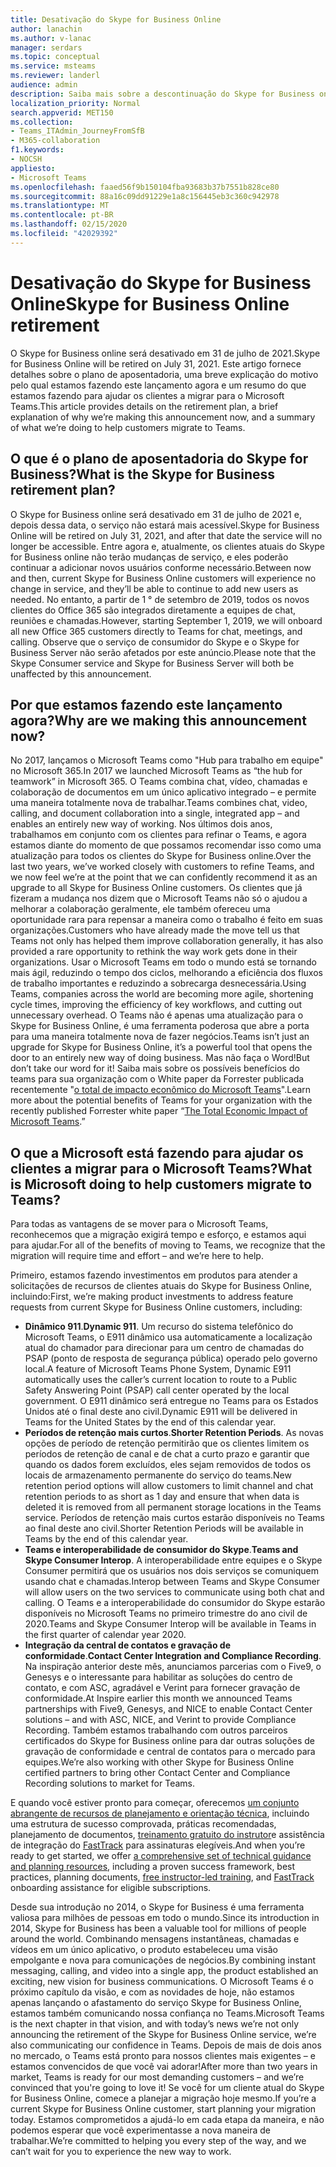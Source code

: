```yaml
---
title: Desativação do Skype for Business Online
author: lanachin
ms.author: v-lanac
manager: serdars
ms.topic: conceptual
ms.service: msteams
ms.reviewer: landerl
audience: admin
description: Saiba mais sobre a descontinuação do Skype for Business online.
localization_priority: Normal
search.appverid: MET150
ms.collection:
- Teams_ITAdmin_JourneyFromSfB
- M365-collaboration
f1.keywords:
- NOCSH
appliesto:
- Microsoft Teams
ms.openlocfilehash: faaed56f9b150104fba93683b37b7551b828ce80
ms.sourcegitcommit: 88a16c09dd91229e1a8c156445eb3c360c942978
ms.translationtype: MT
ms.contentlocale: pt-BR
ms.lasthandoff: 02/15/2020
ms.locfileid: "42029392"
---
```

# <a name="skype-for-business-online-retirement"></a><span data-ttu-id="e07e2-103">Desativação do Skype for Business Online</span><span class="sxs-lookup"><span data-stu-id="e07e2-103">Skype for Business Online retirement</span></span>

<span data-ttu-id="e07e2-104">O Skype for Business online será desativado em 31 de julho de 2021.</span><span class="sxs-lookup"><span data-stu-id="e07e2-104">Skype for Business Online will be retired on July 31, 2021.</span></span> <span data-ttu-id="e07e2-105">Este artigo fornece detalhes sobre o plano de aposentadoria, uma breve explicação do motivo pelo qual estamos fazendo este lançamento agora e um resumo do que estamos fazendo para ajudar os clientes a migrar para o Microsoft Teams.</span><span class="sxs-lookup"><span data-stu-id="e07e2-105">This article provides details on the retirement plan, a brief explanation of why we’re making this announcement now, and a summary of what we’re doing to help customers migrate to Teams.</span></span>
 
## <a name="what-is-the-skype-for-business-retirement-plan"></a><span data-ttu-id="e07e2-106">O que é o plano de aposentadoria do Skype for Business?</span><span class="sxs-lookup"><span data-stu-id="e07e2-106">What is the Skype for Business retirement plan?</span></span>

<span data-ttu-id="e07e2-107">O Skype for Business online será desativado em 31 de julho de 2021 e, depois dessa data, o serviço não estará mais acessível.</span><span class="sxs-lookup"><span data-stu-id="e07e2-107">Skype for Business Online will be retired on July 31, 2021, and after that date the service will no longer be accessible.</span></span> <span data-ttu-id="e07e2-108">Entre agora e, atualmente, os clientes atuais do Skype for Business online não terão mudanças de serviço, e eles poderão continuar a adicionar novos usuários conforme necessário.</span><span class="sxs-lookup"><span data-stu-id="e07e2-108">Between now and then, current Skype for Business Online customers will experience no change in service, and they’ll be able to continue to add new users as needed.</span></span> <span data-ttu-id="e07e2-109">No entanto, a partir de 1 ° de setembro de 2019, todos os novos clientes do Office 365 são integrados diretamente a equipes de chat, reuniões e chamadas.</span><span class="sxs-lookup"><span data-stu-id="e07e2-109">However, starting September 1, 2019, we will onboard all new Office 365 customers directly to Teams for chat, meetings, and calling.</span></span> <span data-ttu-id="e07e2-110">Observe que o serviço de consumidor do Skype e o Skype for Business Server não serão afetados por este anúncio.</span><span class="sxs-lookup"><span data-stu-id="e07e2-110">Please note that the Skype Consumer service and Skype for Business Server will both be unaffected by this announcement.</span></span>  

## <a name="why-are-we-making-this-announcement-now"></a><span data-ttu-id="e07e2-111">Por que estamos fazendo este lançamento agora?</span><span class="sxs-lookup"><span data-stu-id="e07e2-111">Why are we making this announcement now?</span></span>

<span data-ttu-id="e07e2-112">No 2017, lançamos o Microsoft Teams como "Hub para trabalho em equipe" no Microsoft 365.</span><span class="sxs-lookup"><span data-stu-id="e07e2-112">In 2017 we launched Microsoft Teams as “the hub for teamwork” in Microsoft 365.</span></span> <span data-ttu-id="e07e2-113">O Teams combina chat, vídeo, chamadas e colaboração de documentos em um único aplicativo integrado – e permite uma maneira totalmente nova de trabalhar.</span><span class="sxs-lookup"><span data-stu-id="e07e2-113">Teams combines chat, video, calling, and document collaboration into a single, integrated app – and enables an entirely new way of working.</span></span> <span data-ttu-id="e07e2-114">Nos últimos dois anos, trabalhamos em conjunto com os clientes para refinar o Teams, e agora estamos diante do momento de que possamos recomendar isso como uma atualização para todos os clientes do Skype for Business online.</span><span class="sxs-lookup"><span data-stu-id="e07e2-114">Over the last two years, we’ve worked closely with customers to refine Teams, and we now feel we’re at the point that we can confidently recommend it as an upgrade to all Skype for Business Online customers.</span></span> <span data-ttu-id="e07e2-115">Os clientes que já fizeram a mudança nos dizem que o Microsoft Teams não só o ajudou a melhorar a colaboração geralmente, ele também ofereceu uma oportunidade rara para repensar a maneira como o trabalho é feito em suas organizações.</span><span class="sxs-lookup"><span data-stu-id="e07e2-115">Customers who have already made the move tell us that Teams not only has helped them improve collaboration generally, it has also provided a rare opportunity to rethink the way work gets done in their organizations.</span></span> <span data-ttu-id="e07e2-116">Usar o Microsoft Teams em todo o mundo está se tornando mais ágil, reduzindo o tempo dos ciclos, melhorando a eficiência dos fluxos de trabalho importantes e reduzindo a sobrecarga desnecessária.</span><span class="sxs-lookup"><span data-stu-id="e07e2-116">Using Teams, companies across the world are becoming more agile, shortening cycle times, improving the efficiency of key workflows, and cutting out unnecessary overhead.</span></span> <span data-ttu-id="e07e2-117">O Teams não é apenas uma atualização para o Skype for Business Online, é uma ferramenta poderosa que abre a porta para uma maneira totalmente nova de fazer negócios.</span><span class="sxs-lookup"><span data-stu-id="e07e2-117">Teams isn’t just an upgrade for Skype for Business Online, it’s a powerful tool that opens the door to an entirely new way of doing business.</span></span> <span data-ttu-id="e07e2-118">Mas não faça o Word!</span><span class="sxs-lookup"><span data-stu-id="e07e2-118">But don’t take our word for it!</span></span> <span data-ttu-id="e07e2-119">Saiba mais sobre os possíveis benefícios do teams para sua organização com o White paper da Forrester publicada recentemente "[o total de impacto econômico do Microsoft Teams](https://www.microsoft.com/microsoft-365/blog/wp-content/uploads/sites/2/2019/04/Total-Economic-Impact-Microsoft-Teams.pdf)".</span><span class="sxs-lookup"><span data-stu-id="e07e2-119">Learn more about the potential benefits of Teams for your organization with the recently published Forrester white paper “[The Total Economic Impact of Microsoft Teams](https://www.microsoft.com/microsoft-365/blog/wp-content/uploads/sites/2/2019/04/Total-Economic-Impact-Microsoft-Teams.pdf).”</span></span>

## <a name="what-is-microsoft-doing-to-help-customers-migrate-to-teams"></a><span data-ttu-id="e07e2-120">O que a Microsoft está fazendo para ajudar os clientes a migrar para o Microsoft Teams?</span><span class="sxs-lookup"><span data-stu-id="e07e2-120">What is Microsoft doing to help customers migrate to Teams?</span></span>

<span data-ttu-id="e07e2-121">Para todas as vantagens de se mover para o Microsoft Teams, reconhecemos que a migração exigirá tempo e esforço, e estamos aqui para ajudar.</span><span class="sxs-lookup"><span data-stu-id="e07e2-121">For all of the benefits of moving to Teams, we recognize that the migration will require time and effort – and we’re here to help.</span></span>
 
<span data-ttu-id="e07e2-122">Primeiro, estamos fazendo investimentos em produtos para atender a solicitações de recursos de clientes atuais do Skype for Business Online, incluindo:</span><span class="sxs-lookup"><span data-stu-id="e07e2-122">First, we’re making product investments to address feature requests from current Skype for Business Online customers, including:</span></span>

- <span data-ttu-id="e07e2-123">**Dinâmico 911**.</span><span class="sxs-lookup"><span data-stu-id="e07e2-123">**Dynamic 911**.</span></span> <span data-ttu-id="e07e2-124">Um recurso do sistema telefônico do Microsoft Teams, o E911 dinâmico usa automaticamente a localização atual do chamador para direcionar para um centro de chamadas do PSAP (ponto de resposta de segurança pública) operado pelo governo local.</span><span class="sxs-lookup"><span data-stu-id="e07e2-124">A feature of Microsoft Teams Phone System, Dynamic E911 automatically uses the caller’s current location to route to a Public Safety Answering Point (PSAP) call center operated by the local government.</span></span>  <span data-ttu-id="e07e2-125">O E911 dinâmico será entregue no Teams para os Estados Unidos até o final deste ano civil.</span><span class="sxs-lookup"><span data-stu-id="e07e2-125">Dynamic E911 will be delivered in Teams for the United States by the end of this calendar year.</span></span>
- <span data-ttu-id="e07e2-126">**Períodos de retenção mais curtos**.</span><span class="sxs-lookup"><span data-stu-id="e07e2-126">**Shorter Retention Periods**.</span></span> <span data-ttu-id="e07e2-127">As novas opções de período de retenção permitirão que os clientes limitem os períodos de retenção de canal e de chat a curto prazo e garantir que quando os dados forem excluídos, eles sejam removidos de todos os locais de armazenamento permanente do serviço do teams.</span><span class="sxs-lookup"><span data-stu-id="e07e2-127">New retention period options will allow customers to limit channel and chat retention periods to as short as 1 day and ensure that when data is deleted it is removed from all permanent storage locations in the Teams service.</span></span>  <span data-ttu-id="e07e2-128">Períodos de retenção mais curtos estarão disponíveis no Teams ao final deste ano civil.</span><span class="sxs-lookup"><span data-stu-id="e07e2-128">Shorter Retention Periods will be available in Teams by the end of this calendar year.</span></span>
- <span data-ttu-id="e07e2-129">**Teams e interoperabilidade de consumidor do Skype**.</span><span class="sxs-lookup"><span data-stu-id="e07e2-129">**Teams and Skype Consumer Interop**.</span></span> <span data-ttu-id="e07e2-130">A interoperabilidade entre equipes e o Skype Consumer permitirá que os usuários nos dois serviços se comuniquem usando chat e chamadas.</span><span class="sxs-lookup"><span data-stu-id="e07e2-130">Interop between Teams and Skype Consumer will allow users on the two services to communicate using both chat and calling.</span></span>  <span data-ttu-id="e07e2-131">O Teams e a interoperabilidade do consumidor do Skype estarão disponíveis no Microsoft Teams no primeiro trimestre do ano civil de 2020.</span><span class="sxs-lookup"><span data-stu-id="e07e2-131">Teams and Skype Consumer Interop will be available in Teams in the first quarter of calendar year 2020.</span></span>
- <span data-ttu-id="e07e2-132">**Integração da central de contatos e gravação de conformidade**.</span><span class="sxs-lookup"><span data-stu-id="e07e2-132">**Contact Center Integration and Compliance Recording**.</span></span> <span data-ttu-id="e07e2-133">Na inspiração anterior deste mês, anunciamos parcerias com o Five9, o Genesys e o interessante para habilitar as soluções do centro de contato, e com ASC, agradável e Verint para fornecer gravação de conformidade.</span><span class="sxs-lookup"><span data-stu-id="e07e2-133">At Inspire earlier this month we announced Teams partnerships with Five9, Genesys, and NICE to enable Contact Center solutions – and with ASC, NICE, and Verint to provide Compliance Recording.</span></span>   <span data-ttu-id="e07e2-134">Também estamos trabalhando com outros parceiros certificados do Skype for Business online para dar outras soluções de gravação de conformidade e central de contatos para o mercado para equipes.</span><span class="sxs-lookup"><span data-stu-id="e07e2-134">We’re also working with other Skype for Business Online certified partners to bring other Contact Center and Compliance Recording solutions to market for Teams.</span></span>
 
<span data-ttu-id="e07e2-135">E quando você estiver pronto para começar, oferecemos [um conjunto abrangente de recursos de planejamento e orientação técnica](https://aka.ms/SkypeToTeams), incluindo uma estrutura de sucesso comprovada, práticas recomendadas, planejamento de documentos, [treinamento gratuito do instrutor](instructor-led-training-teams-landing-page.md)e assistência de integração do [FastTrack](https://www.microsoft.com/FastTrack) para assinaturas elegíveis.</span><span class="sxs-lookup"><span data-stu-id="e07e2-135">And when you’re ready to get started, we offer [a comprehensive set of technical guidance and planning resources](https://aka.ms/SkypeToTeams), including a proven success framework, best practices, planning documents, [free instructor-led training](instructor-led-training-teams-landing-page.md), and [FastTrack](https://www.microsoft.com/FastTrack) onboarding assistance for eligible subscriptions.</span></span>
 
<span data-ttu-id="e07e2-136">Desde sua introdução no 2014, o Skype for Business é uma ferramenta valiosa para milhões de pessoas em todo o mundo.</span><span class="sxs-lookup"><span data-stu-id="e07e2-136">Since its introduction in 2014, Skype for Business has been a valuable tool for millions of people around the world.</span></span>  <span data-ttu-id="e07e2-137">Combinando mensagens instantâneas, chamadas e vídeos em um único aplicativo, o produto estabeleceu uma visão empolgante e nova para comunicações de negócios.</span><span class="sxs-lookup"><span data-stu-id="e07e2-137">By combining instant messaging, calling, and video into a single app, the product established an exciting, new vision for business communications.</span></span> <span data-ttu-id="e07e2-138">O Microsoft Teams é o próximo capítulo da visão, e com as novidades de hoje, não estamos apenas lançando o afastamento do serviço Skype for Business Online, estamos também comunicando nossa confiança no Teams.</span><span class="sxs-lookup"><span data-stu-id="e07e2-138">Microsoft Teams is the next chapter in that vision, and with today’s news we’re not only announcing the retirement of the Skype for Business Online service, we’re also communicating our confidence in Teams.</span></span>  <span data-ttu-id="e07e2-139">Depois de mais de dois anos no mercado, o Teams está pronto para nossos clientes mais exigentes – e estamos convencidos de que você vai adorar!</span><span class="sxs-lookup"><span data-stu-id="e07e2-139">After more than two years in market, Teams is ready for our most demanding customers – and we’re convinced that you're going to love it!</span></span>  <span data-ttu-id="e07e2-140">Se você for um cliente atual do Skype for Business Online, comece a planejar a migração hoje mesmo.</span><span class="sxs-lookup"><span data-stu-id="e07e2-140">If you’re a current Skype for Business Online customer, start planning your migration today.</span></span>  <span data-ttu-id="e07e2-141">Estamos comprometidos a ajudá-lo em cada etapa da maneira, e não podemos esperar que você experimentasse a nova maneira de trabalhar.</span><span class="sxs-lookup"><span data-stu-id="e07e2-141">We’re committed to helping you every step of the way, and we can’t wait for you to experience the new way to work.</span></span> 